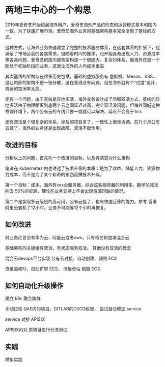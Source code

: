 # 两地三中心的一个构思

2019年爱奇艺开始拓展海外用户，爱奇艺海外产品的形态和运营模式基本和国内一致，为了快速扩展市场，爱奇艺海外业务的基础架构基本完全复制了基线的方式。

这种方式，让海外业务快速建立了完整的技术服务体系，在这套体系的扩展下，也满足了市场运营的各类需求。但随着时间的推移，也开始逐渐出现人力、资源成本等各类问题，爱奇艺的国内服务架构是一个很庞大、复杂的体系，而海外还是一个刚处于初始阶段的业务，这就让海外的人均成本很高

其次基线的架构存在很多历史包袱，基础的虚拟服务有 虚拟机、Mesos、K8S... 这让内部的架构不统一很分散，这在基线没有问题，但在海外就有个“过度”设计，机器的空闲率太高。


还有一个问题，由于基线是异地多活，海外业务设计成了同城双活方式，基线的异地多活由于物理距离到底两个云之间延迟过高，完全双活没问题，但海外同城这种物理环境下，两个公有云的专线只要一跳就可以解决，延迟不会高于1ms

还有双活是个很复杂的体系，涉及的项目多了，一致性上很难协调。前几个月公有云挂了，海外的业务还是出现故障，双活不起作用。


## 改进的目标

分析以上的问题，首先列一个改进的目标，以及弄清楚为什么重构

笔者在 Kubernetes 内也讲述了技术升级的本质：是为了收益，降低人力、资源物力成本，而不是为了某个新奇的东西而搞技术升级。

第一个目标：成本。海外有xxx台服务器，综合这些服务器的利用率，数学加减法 削去 50%的资源，理论在业务支持上不会出现资源短缺的情况。

第二个是实现多云级别的高可用，公有云挂了，也有快速迁移的能力。参考 香港阿里云宕机了12小时。业务不可能等12个小时再恢复。


## 如何改进

对业务而言没有华为云、阿里云或者aws，只有奇艺新加坡混合云

基础架构的关键组件双活，有状态服务双活， 其他没有双活的概念



混合云devops平台实现 公有云对接，自动创建、销毁 ECS

流量高峰时，自动扩容 ECS， 流量低估 销毁 ECS



## 如何自动化升级操作

建立 k8s 融合集群

手动拉取 QAE内的项目，GITLAB的CI/CD权限， 尝试自动增加 service

service 对接 APISIX

APISIX内对 原项目进行分流测试

## 实践

模拟实践


